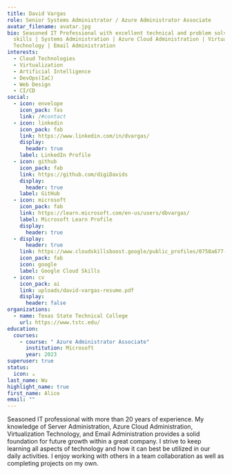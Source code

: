 ```yaml
---
title: David Vargas
role: Senior Systems Administrator / Azure Administrator Associate
avatar_filename: avatar.jpg
bio: Seasoned IT Professional with excellent technical and problem solving
  skills | Systems Administration | Azure Cloud Administration | Virtualization
  Technology | Email Administration
interests:
  - Cloud Technologies
  - Virtualization
  - Artificial Intelligence
  - DevOps(IaC)
  - Web Design
  - CI/CD
social:
  - icon: envelope
    icon_pack: fas
    link: /#contact
  - icon: linkedin
    icon_pack: fab
    link: https://www.linkedin.com/in/dvargas/
    display:
      header: true
    label: LinkedIn Profile
  - icon: github
    icon_pack: fab
    link: https://github.com/digiDavids
    display:
      header: true
    label: GitHub
  - icon: microsoft
    icon_pack: fab
    link: https://learn.microsoft.com/en-us/users/dbvargas/
    label: Microsoft Learn Profile
    display:
      header: true
  - display:
      header: true
    link: https://www.cloudskillsboost.google/public_profiles/0758a677-3270-47f7-b829-ac0085e0cf38
    icon_pack: fab
    icon: google
    label: Google Cloud Skills
  - icon: cv
    icon_pack: ai
    link: uploads/david-vargas-resume.pdf
    display:
      header: false
organizations:
  - name: Texas State Technical College
    url: https://www.tstc.edu/
education:
  courses:
    - course: " Azure Administrator Associate"
      institution: Microsoft
      year: 2023
superuser: true
status:
  icon: ☕️
last_name: Wu
highlight_name: true
first_name: Alice
email: ""
---
```

<!--StartFragment-->

Seasoned IT professional with more than 20 years of experience. My knowledge of Server Administration, Azure Cloud Administration, Virtualization Technology, and Email Administration provides a solid foundation for future growth within a great company. I strive to keep learning all aspects of technology and how it can best be utilized in our daily activities. I enjoy working with others in a team collaboration as well as completing projects on my own.

<!--EndFragment-->